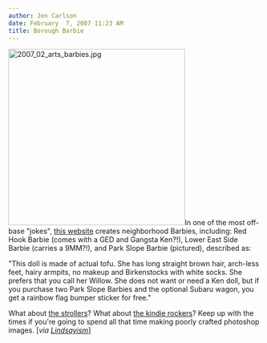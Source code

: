```yaml
---
author: Jen Carlson
date: February  7, 2007 11:23 AM
title: Borough Barbie
---
```


<p><img alt="2007_02_arts_barbies.jpg" src="https://web.archive.org/web/20130723022143im_/http://www.gothamist.com/attachments/arts_jen/2007_02_arts_barbies.jpg" width="352" height="352" class="right">In one of the most off-base &quot;jokes&quot;, <a href="https://web.archive.org/web/20130723022143/http://www.jibjab.com/jokebox/jokebox/jibjab/id/474253/jokeid/110960">this website</a> creates neighborhood Barbies, including: Red Hook Barbie (comes with a GED and Gangsta Ken?!), Lower East Side Barbie (carries a 9MM?!), and Park Slope Barbie (pictured), described as:</p>

<p>&quot;This doll is made of actual tofu. She has long straight brown hair, arch-less feet, hairy armpits, no makeup and Birkenstocks with white socks. She prefers that you call her Willow. She does not want or need a Ken doll, but if you purchase two Park Slope Barbies and the optional Subaru wagon, you get a rainbow flag bumper sticker for free.&quot;</p>

<p>What about <a href="https://web.archive.org/web/20130723022143/http://www.gothamist.com/archives/2007/02/06/park_slope_stro.php">the strollers</a>? What about <a href="https://web.archive.org/web/20130723022143/http://www.gothamist.com/archives/2006/11/19/indie_kids.php">the kindie rockers</a>? Keep up with the times if you&apos;re going to spend all that time making poorly crafted photoshop images. [<em>via <a href="https://web.archive.org/web/20130723022143/http://www.lindsayism.com/2007/02/when_retards_at.html">Lindsayism</a></em>]</p>